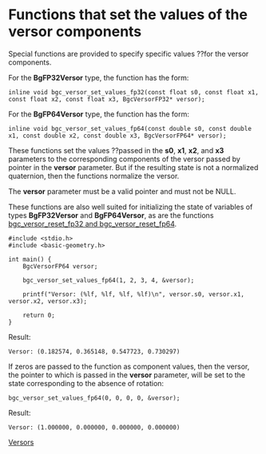 # Functions that set the values of the versor components

Special functions are provided to specify specific values ??for the versor components.

For the **BgFP32Versor** type, the function has the form:

    inline void bgc_versor_set_values_fp32(const float s0, const float x1, const float x2, const float x3, BgcVersorFP32* versor);

For the **BgFP64Versor** type, the function has the form:

    inline void bgc_versor_set_values_fp64(const double s0, const double x1, const double x2, const double x3, BgcVersorFP64* versor);

These functions set the values ??passed in the **s0**, **x1**, **x2**, and **x3** parameters to the corresponding components of the versor passed by pointer in the **versor** parameter. But if the resulting state is not a normalized quaternion, then the functions normalize the versor.

The **versor** parameter must be a valid pointer and must not be NULL.

These functions are also well suited for initializing the state of variables of types **BgFP32Versor** and **BgFP64Versor**, as are the functions [bgc_versor_reset_fp32 and bgc_versor_reset_fp64](./versor-reset-eng.md).


    #include <stdio.h>
    #include <basic-geometry.h>
    
    int main() {
        BgcVersorFP64 versor;
        
        bgc_versor_set_values_fp64(1, 2, 3, 4, &versor);
        
        printf("Versor: (%lf, %lf, %lf, %lf)\n", versor.s0, versor.x1, versor.x2, versor.x3);
        
        return 0;
    }

Result:

    Versor: (0.182574, 0.365148, 0.547723, 0.730297)

If zeros are passed to the function as component values, then the versor, the pointer to which is passed in the **versor** parameter, will be set to the state corresponding to the absence of rotation:

    bgc_versor_set_values_fp64(0, 0, 0, 0, &versor);

Result:

    Versor: (1.000000, 0.000000, 0.000000, 0.000000)

[Versors](./versor-eng.md)
